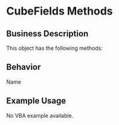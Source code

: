 # CubeFields Methods

## Business Description
This object has the following methods:

## Behavior
Name

## Example Usage
No VBA example available.